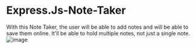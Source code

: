 # Express.Js-Note-Taker

With this Note Taker, the user will be able to add notes and will be able to save them online. It'll be able to hold multiple notes, not just a single note.
![image](https://user-images.githubusercontent.com/116414886/217143230-c6eba347-d651-46e3-9632-984e6cdc1707.png)
